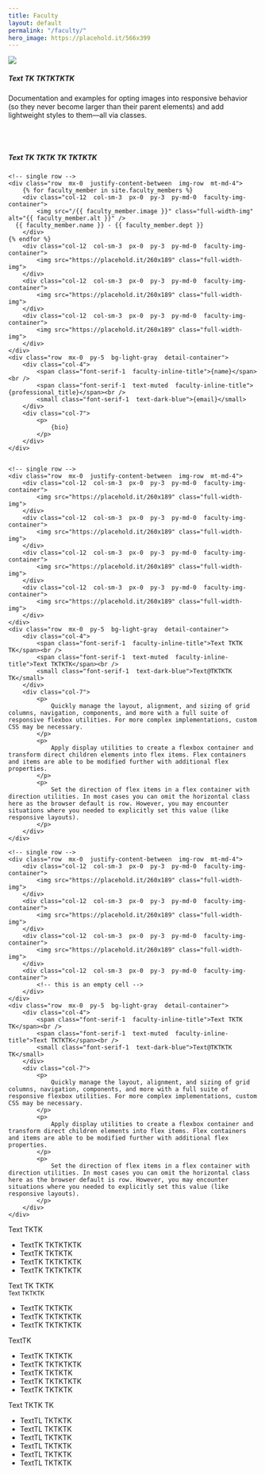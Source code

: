 ```yaml
---
title: Faculty
layout: default
permalink: "/faculty/"
hero_image: https://placehold.it/566x399
---
```


<!-- 50/50 hero -->
<div class="container  module--50-50">
	<div class="row">
		<div class="col-12  col-md-6  px-0  order-md-2">
			<img src="{{ page.hero_image }}" class="img-fluid">
		</div>
		<div class="col--text  col-12  col-md-6  px-0  bg-secondary  order-md-1  d-flex  align-items-center">
			<div class="container  px-5  py-4  pt-lg-0">
				<h5 class="font-serif-1  serif-headline-1">Text TK TKTKTKTK</h5>
				<p class="mt-3">Documentation and examples for opting images into responsive behavior (so they never become larger than their parent elements) and add lightweight styles to them—all via classes.</p>
				<div class="container  my-2  d-none  d-lg-block">&nbsp;</div>
			</div>
		</div>
	</div>
</div>

<!-- Quick lil spacer -->
<div class="container  my-2">&nbsp;</div>

<!-- centered heading -->
<div class="container  text-center  my-5">
	<h5 class="font-serif-1  serif-headline-1">Text TK TKTK TK TKTKTK</h5>
</div>

<!-- photo row, with bio container below -->
<div class="container  faculty-container  px-0">

	<!-- single row -->
	<div class="row  mx-0  justify-content-between  img-row  mt-md-4">
		{% for faculty_member in site.faculty_members %}
		<div class="col-12  col-sm-3  px-0  py-3  py-md-0  faculty-img-container">
			<img src="/{{ faculty_member.image }}" class="full-width-img" alt="{{ faculty_member.alt }}" />
      {{ faculty_member.name }} - {{ faculty_member.dept }}
		</div>
    {% endfor %}
		<div class="col-12  col-sm-3  px-0  py-3  py-md-0  faculty-img-container">
			<img src="https://placehold.it/260x189" class="full-width-img">
		</div>
		<div class="col-12  col-sm-3  px-0  py-3  py-md-0  faculty-img-container">
			<img src="https://placehold.it/260x189" class="full-width-img">
		</div>
		<div class="col-12  col-sm-3  px-0  py-3  py-md-0  faculty-img-container">
			<img src="https://placehold.it/260x189" class="full-width-img">
		</div>
	</div>
	<div class="row  mx-0  py-5  bg-light-gray  detail-container">
		<div class="col-4">
			<span class="font-serif-1  faculty-inline-title">{name}</span><br />
			<span class="font-serif-1  text-muted  faculty-inline-title">{professional_title}</span><br />
			<small class="font-serif-1  text-dark-blue">{email}</small>
		</div>
		<div class="col-7">
			<p>
				{bio}
			</p>
		</div>
	</div>


	<!-- single row -->
	<div class="row  mx-0  justify-content-between  img-row  mt-md-4">
		<div class="col-12  col-sm-3  px-0  py-3  py-md-0  faculty-img-container">
			<img src="https://placehold.it/260x189" class="full-width-img">
		</div>
		<div class="col-12  col-sm-3  px-0  py-3  py-md-0  faculty-img-container">
			<img src="https://placehold.it/260x189" class="full-width-img">
		</div>
		<div class="col-12  col-sm-3  px-0  py-3  py-md-0  faculty-img-container">
			<img src="https://placehold.it/260x189" class="full-width-img">
		</div>
		<div class="col-12  col-sm-3  px-0  py-3  py-md-0  faculty-img-container">
			<img src="https://placehold.it/260x189" class="full-width-img">
		</div>
	</div>
	<div class="row  mx-0  py-5  bg-light-gray  detail-container">
		<div class="col-4">
			<span class="font-serif-1  faculty-inline-title">Text TKTK TK</span><br />
			<span class="font-serif-1  text-muted  faculty-inline-title">Text TKTKTK</span><br />
			<small class="font-serif-1  text-dark-blue">Text@TKTKTK TK</small>
		</div>
		<div class="col-7">
			<p>
				Quickly manage the layout, alignment, and sizing of grid columns, navigation, components, and more with a full suite of responsive flexbox utilities. For more complex implementations, custom CSS may be necessary.
			</p>
			<p>
				Apply display utilities to create a flexbox container and transform direct children elements into flex items. Flex containers and items are able to be modified further with additional flex properties.
			</p>
			<p>
				Set the direction of flex items in a flex container with direction utilities. In most cases you can omit the horizontal class here as the browser default is row. However, you may encounter situations where you needed to explicitly set this value (like responsive layouts).
			</p>
		</div>
	</div>

	<!-- single row -->
	<div class="row  mx-0  justify-content-between  img-row  mt-md-4">
		<div class="col-12  col-sm-3  px-0  py-3  py-md-0  faculty-img-container">
			<img src="https://placehold.it/260x189" class="full-width-img">
		</div>
		<div class="col-12  col-sm-3  px-0  py-3  py-md-0  faculty-img-container">
			<img src="https://placehold.it/260x189" class="full-width-img">
		</div>
		<div class="col-12  col-sm-3  px-0  py-3  py-md-0  faculty-img-container">
			<img src="https://placehold.it/260x189" class="full-width-img">
		</div>
		<div class="col-12  col-sm-3  px-0  py-3  py-md-0  faculty-img-container">
			<!-- this is an empty cell -->
		</div>
	</div>
	<div class="row  mx-0  py-5  bg-light-gray  detail-container">
		<div class="col-4">
			<span class="font-serif-1  faculty-inline-title">Text TKTK TK</span><br />
			<span class="font-serif-1  text-muted  faculty-inline-title">Text TKTKTK</span><br />
			<small class="font-serif-1  text-dark-blue">Text@TKTKTK TK</small>
		</div>
		<div class="col-7">
			<p>
				Quickly manage the layout, alignment, and sizing of grid columns, navigation, components, and more with a full suite of responsive flexbox utilities. For more complex implementations, custom CSS may be necessary.
			</p>
			<p>
				Apply display utilities to create a flexbox container and transform direct children elements into flex items. Flex containers and items are able to be modified further with additional flex properties.
			</p>
			<p>
				Set the direction of flex items in a flex container with direction utilities. In most cases you can omit the horizontal class here as the browser default is row. However, you may encounter situations where you needed to explicitly set this value (like responsive layouts).
			</p>
		</div>
	</div>
</div>

<!-- faculty three-col row -->
<div class="container  my-5  faculty-list-container">
	<div class="row">
		<div class="col  col-sm  offset-sm-1">
			<div class="font-serif-1  serif-headline-1  pb-3">Text TKTK</div>
			<ul class="list-no-style  faculty-list">
				<li>TextTK TKTKTKTK</li>
				<li>TextTK TKTKTK</li>
				<li>TextTK TKTKTKTK</li>
				<li>TextTK TKTKTKTK</li>
			</ul>
		</div>
		<div class="col-11  col-sm  pt-4  pt-sm-0">
			<div class="font-serif-1  serif-headline-1">Text TK TKTK</div>
			<small class="font-serif-1  text-muted">Text TKTKTK</small>
			<ul class="list-no-style  faculty-list">
				<li>TextTK TKTKTK</li>
				<li>TextTK TKTKTKTK</li>
				<li>TextTK TKTKTKTK</li>
			</ul>
		</div>
		<div class="col-11  col-sm  pt-4  pt-sm-0">
			<div class="font-serif-1  serif-headline-1  pb-3">TextTK</div>
			<ul class="list-no-style  faculty-list">
				<li>TextTK TKTKTK</li>
				<li>TextTK TKTKTKTK</li>
				<li>TextTK TKTKTK</li>
				<li>TextTK TKTKTKTK</li>
				<li>TextTK TKTKTK</li>
			</ul>
			<div class="font-serif-1  serif-headline-1  pt-4  pb-3">Text TKTK TK</div>
			<ul class="list-no-style  faculty-list">
				<li>TextTL TKTKTK</li>
				<li>TextTL TKTKTK</li>
				<li>TextTL TKTKTK</li>
				<li>TextTL TKTKTK</li>
				<li>TextTL TKTKTK</li>
				<li>TextTL TKTKTK</li>
			</ul>
		</div>
	</div>
</div>